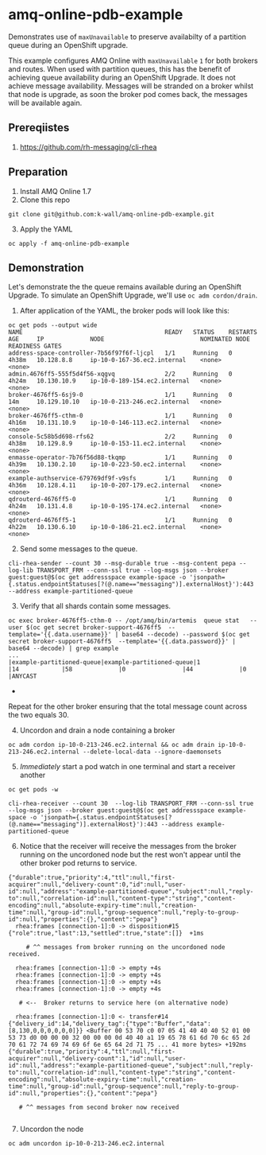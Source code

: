 # amq-online-pdb-example

Demonstrates use of `maxUnavailable` to preserve availabilty of a partition queue during an OpenShift upgrade.

This example configures AMQ Online with `maxUnavailable` `1` for both brokers and routes.  When used with partition queues, this has the benefit of achieving
queue availability during an OpenShift Upgrade.  It does not achieve message availability.  Messages will be stranded on a broker whilst that node is upgrade,
as soon the broker pod comes back, the messages will be available again.

## Prereqiistes

1.  https://github.com/rh-messaging/cli-rhea

## Preparation

1. Install AMQ Online 1.7
2. Clone this repo
```
git clone git@github.com:k-wall/amq-online-pdb-example.git
```
3. Apply the YAML
```
oc apply -f amq-online-pdb-example
```

## Demonstration

Let's demonstrate the the queue remains available during an OpenShift Upgrade.  To simulate an OpenShift Upgrade, we'll use `oc adm cordon/drain`.

1. After application of the YAML, the broker pods will look like this:

```
oc get pods --output wide
NAME                                        READY   STATUS    RESTARTS   AGE     IP             NODE                           NOMINATED NODE   READINESS GATES
address-space-controller-7b56f97f6f-ljcpl   1/1     Running   0          4h38m   10.128.8.8     ip-10-0-167-36.ec2.internal    <none>           <none>
admin.4676ff5-555f5d4f56-xqgvq              2/2     Running   0          4h24m   10.130.10.9    ip-10-0-189-154.ec2.internal   <none>           <none>
broker-4676ff5-6sj9-0                       1/1     Running   0          14m     10.129.10.10   ip-10-0-213-246.ec2.internal   <none>           <none>
broker-4676ff5-cthm-0                       1/1     Running   0          4h16m   10.131.10.9    ip-10-0-146-113.ec2.internal   <none>           <none>
console-5c58b5d698-rfs62                    2/2     Running   0          4h38m   10.129.8.9     ip-10-0-153-11.ec2.internal    <none>           <none>
enmasse-operator-7b76f56d88-tkqmp           1/1     Running   0          4h39m   10.130.2.10    ip-10-0-223-50.ec2.internal    <none>           <none>
example-authservice-679769df9f-v9sfs        1/1     Running   0          4h36m   10.128.4.11    ip-10-0-207-179.ec2.internal   <none>           <none>
qdrouterd-4676ff5-0                         1/1     Running   0          4h24m   10.131.4.8     ip-10-0-195-174.ec2.internal   <none>           <none>
qdrouterd-4676ff5-1                         1/1     Running   0          4h22m   10.130.6.10    ip-10-0-186-21.ec2.internal    <none>           <none>
```

2. Send some messages to the queue.

```
cli-rhea-sender --count 30 --msg-durable true --msg-content pepa --log-lib TRANSPORT_FRM --conn-ssl true --log-msgs json --broker guest:guest@$(oc get addressspace example-space -o 'jsonpath={.status.endpointStatuses[?(@.name=="messaging")].externalHost}'):443 --address example-partitioned-queue
```

3. Verify that all shards contain some messages.

```
oc exec broker-4676ff5-cthm-0 -- /opt/amq/bin/artemis  queue stat   --user $(oc get secret broker-support-4676ff5  --template='{{.data.username}}' | base64 --decode) --password $(oc get secret broker-support-4676ff5  --template='{{.data.password}}' | base64 --decode) | grep example
...
|example-partitioned-queue|example-partitioned-queue|1              |14            |58             |0                |44             |0               |ANYCAST      
```
+
Repeat for the other broker ensuring that the total message count across the two equals 30.

4. Uncordon and drain a node containing a broker
```
oc adm cordon ip-10-0-213-246.ec2.internal && oc adm drain ip-10-0-213-246.ec2.internal --delete-local-data --ignore-daemonsets
```

5. *Immediately* start a pod watch in one terminal and start a receiver another
```
oc get pods -w
```

```
cli-rhea-receiver --count 30  --log-lib TRANSPORT_FRM --conn-ssl true --log-msgs json --broker guest:guest@$(oc get addressspace example-space -o 'jsonpath={.status.endpointStatuses[?(@.name=="messaging")].externalHost}'):443 --address example-partitioned-queue
```

6. Notice that the receiver will receive the messages from the broker running on the uncordoned node but the rest won't appear until the other broker pod returns to service.

```
{"durable":true,"priority":4,"ttl":null,"first-acquirer":null,"delivery-count":0,"id":null,"user-id":null,"address":"example-partitioned-queue","subject":null,"reply-to":null,"correlation-id":null,"content-type":"string","content-encoding":null,"absolute-expiry-time":null,"creation-time":null,"group-id":null,"group-sequence":null,"reply-to-group-id":null,"properties":{},"content":"pepa"}
  rhea:frames [connection-1]:0 -> disposition#15 {"role":true,"last":13,"settled":true,"state":[]}  +1ms
  
     # ^^ messages from broker running on the uncordoned node received.
  
  rhea:frames [connection-1]:0 -> empty +4s
  rhea:frames [connection-1]:0 -> empty +4s
  rhea:frames [connection-1]:0 -> empty +4s
  rhea:frames [connection-1]:0 -> empty +4s
  
   # <--  Broker returns to service here (on alternative node)
 
  rhea:frames [connection-1]:0 <- transfer#14 {"delivery_id":14,"delivery_tag":{"type":"Buffer","data":[8,130,0,0,0,0,0,0]}} <Buffer 00 53 70 c0 07 05 41 40 40 40 52 01 00 53 73 d0 00 00 00 32 00 00 00 0d 40 40 a1 19 65 78 61 6d 70 6c 65 2d 70 61 72 74 69 74 69 6f 6e 65 64 2d 71 75 ... 41 more bytes> +192ms
{"durable":true,"priority":4,"ttl":null,"first-acquirer":null,"delivery-count":1,"id":null,"user-id":null,"address":"example-partitioned-queue","subject":null,"reply-to":null,"correlation-id":null,"content-type":"string","content-encoding":null,"absolute-expiry-time":null,"creation-time":null,"group-id":null,"group-sequence":null,"reply-to-group-id":null,"properties":{},"content":"pepa"}

   # ^^ messages from second broker now received
  
```

7. Uncordon the node
```
oc adm uncordon ip-10-0-213-246.ec2.internal 
```
